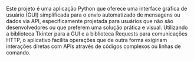 Este projeto é uma aplicação Python que oferece uma interface gráfica de usuário (GUI) simplificada para o envio automatizado de mensagens ou dados via API, especificamente projetada para usuários que não são desenvolvedores ou que preferem uma solução prática e visual. Utilizando a biblioteca Tkinter para a GUI e a biblioteca Requests para comunicações HTTP, o aplicativo facilita operações que de outra forma exigiriam interações diretas com APIs através de códigos complexos ou linhas de comando.
